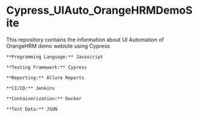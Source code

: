 # Cypress_UIAuto_OrangeHRMDemoSite
This repository contains the information about UI Automation of OrangeHRM demo website using Cypress

    **Programming Language:** Javascript
    
    **Testing Framework:** Cypress
    
    **Reporting:** Allure Reports
    
    **CI/CD:** Jenkins
    
    **Containerization:** Docker
    
    **Test Data:** JSON
